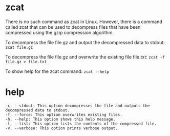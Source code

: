 # zcat

There is no such command as zcat in Linux. However, there is a command called zcat that can be used to decompress files that have been compressed using the gzip compression algorithm.

To decompress the file file.gz and output the decompressed data to stdout:
`zcat file.gz`

To decompress the file file.gz and overwrite the existing file file.txt:
`zcat -f file.gz > file.txt`

To show help for the zcat command:
`zcat --help`

# help 

```
-c, --stdout: This option decompresses the file and outputs the decompressed data to stdout.
-f, --force: This option overwrites existing files.
-h, --help: This option shows this help message.
-l, --list: This option lists the contents of the compressed file.
-v, --verbose: This option prints verbose output.
```



